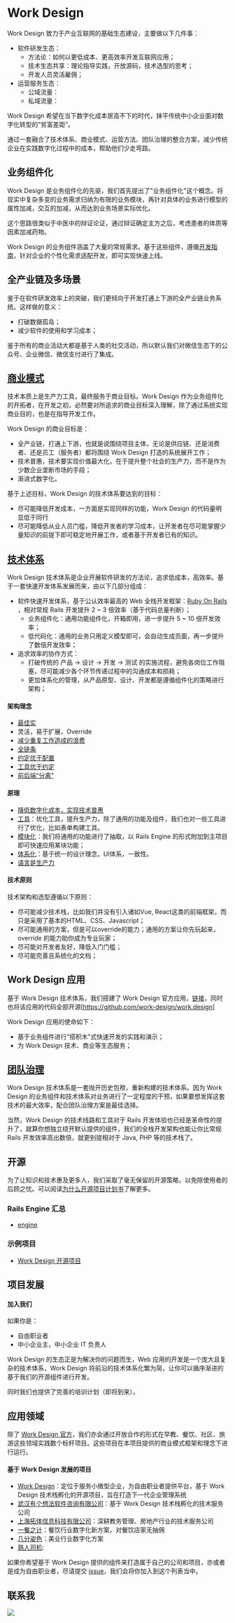 # Work Design

Work Design 致力于产业互联网的基础生态建设，主要做以下几件事：

* 软件研发生态：
  * 方法论：如何以更低成本、更高效率开发互联网应用；
  * 技术生态共享：理论指导实践，开放源码，技术选型的思考；
  * 开发人员灵活雇佣；
* 运营服务生态：
  * 公域流量：
  * 私域流量：

Work Design 希望在当下数字化成本居高不下的时代，抹平传统中小企业面对数字化转型的“贫富差距”。

通过一套融合了技术体系、商业模式、运营方法、团队治理的整合方案，减少传统企业在实践数字化过程中的成本，帮助他们少走弯路。

## 业务组件化

Work Design 是业务组件化的先驱，我们首先提出了"业务组件化"这个概念。将现实中复杂多变的业务需求归纳为有限的业务模块，再针对具体的业务进行模型的属性加减，交互的加减，从而达到业务场景实际优化。

这个思路很类似于中医中的辩证论证，通过辩证确定主方之后，考虑患者的体质等因素加减药物。

Work Design 的业务组件涵盖了大量的常规需求。基于这些组件，遵循[开发指南](%E6%8A%80%E6%9C%AF%E4%BD%93%E7%B3%BB/%E6%9C%AC%E5%9C%B0%E5%BC%80%E5%8F%91%E6%8C%87%E5%8D%97.md)，针对企业的个性化需求适配开发，即可实现快速上线。

## 全产业链及多场景

鉴于在软件研发效率上的突破，我们更倾向于开发打通上下游的全产业链业务系统。这样做的意义：

* 打破数据孤岛；
* 减少软件的使用和学习成本；

鉴于所有的商业活动大都是基于人类的社交活动，所以默认我们对微信生态下的公众号、企业微信、微信支付进行了集成。

## [商业模式](%E5%95%86%E4%B8%9A%E6%A8%A1%E5%BC%8F)

技术本质上是生产力工具，最终服务于商业目标。Work Design 作为业务组件化的开拓者，在开发之初，必然要对所追求的商业目标深入理解，除了通过系统实现商业目的，也是在指导开发工作。

Work Design 的商业目标是：

* 全产业链，打通上下游，也就是说围绕项目主体，无论是供应链、还是消费者、还是员工（服务者）都将围绕 Work Design 打造的系统展开工作；
* 技术普惠，技术要实现价值最大化，在于提升整个社会的生产力，而不是作为少数企业垄断市场的手段；
* 渐进式数字化。

基于上述目标，Work Design 的技术体系要达到的目标：

* 尽可能降低开发成本，一方面是实现同样的功能，Work Design 的代码量明显低于同行
* 尽可能降低从业人员门槛，降低开发者的学习成本，让开发者在尽可能掌握少量知识的前提下即可稳定地开展工作，或者基于开发者已有的知识。

## [技术体系](技术体系)

Work Design 技术体系是企业开展软件研发的方法论，追求低成本，高效率。基于一套快速开发体系发展而来，由以下几部分组成：

* 软件快速开发体系，基于公认效率最高的 Web 全栈开发框架：[Ruby On Rails](https://github.com/rails/rails) ，相对常规 Rails 开发提升 2 ~ 3 倍效率（基于代码总量判断）；
  * 业务组件化：通用功能组件化，开箱即用，进一步提升 5 ~ 10 倍开发效率；
  * 低代码化：通用的业务只用定义模型即可，会自动生成页面，再一步提升了数倍开发效率；
* 追求效率的协作方式：
  * 打破传统的 产品 -> 设计 -> 开发 -> 测试 的实施流程，避免各岗位工作阻塞，尽可能减少各个环节传递过程中的沟通成本和损耗；
  * 更加体系化的管理，从产品原型、设计、开发都是遵循组件化的策略进行架构；

#### 架构理念

* [最佳实](%E6%8A%80%E6%9C%AF%E4%BD%93%E7%B3%BB/%E6%9C%80%E4%BD%B3%E5%AE%9E%E8%B7%B5.md)
* 灵活，易于扩展，Override
* [减少重复工作造成的浪费]()
* [全链条]()
* [约定优于配置](%E6%8A%80%E6%9C%AF%E4%BD%93%E7%B3%BB/%E7%BA%A6%E5%AE%9A%E4%BC%98%E4%BA%8E%E9%85%8D%E7%BD%AE.md)
* [工具优于约定](%E6%8A%80%E6%9C%AF%E4%BD%93%E7%B3%BB/tools.md)
* [前后端“分离”](%E6%8A%80%E6%9C%AF%E4%BD%93%E7%B3%BB/%E5%85%A8%E6%A0%88%E6%96%B9%E6%A1%88.md)

#### 原理

* [降低数字化成本，实现技术普惠](%E6%8A%80%E6%9C%AF%E4%BD%93%E7%B3%BB/why_build_self.md)
* [工具](%E6%8A%80%E6%9C%AF%E4%BD%93%E7%B3%BB/tools.md)：优化工具，提升生产力，除了通用的功能及组件，我们也对一些工具进行了优化，比如表单构建工具。
* [模块化](%E6%8A%80%E6%9C%AF%E4%BD%93%E7%B3%BB/%E6%A8%A1%E5%9D%97%E5%8C%96%E5%BC%80%E5%8F%91.md)：我们将通用的功能进行了抽取，以 Rails Engine 的形式附加到主项目即可快速应用某块功能；
* [体系化]()：基于统一的设计理念，UI体系，一致性。
* [语言是生产力](%E6%8A%80%E6%9C%AF%E4%BD%93%E7%B3%BB/%E5%87%BD%E6%95%B0%E5%BC%8F%E5%92%8C%E9%9D%A2%E5%90%91%E5%AF%B9%E8%B1%A1.md)

#### 技术原则

技术架构和选型遵循以下原则：

* 尽可能减少技术栈，比如我们并没有引入诸如Vue, React这类的前端框架，而只是采用了基本的HTML、CSS、Javascript；
* 尽可能通用的方案，但是可以override的能力；通用的方案让你先玩起来，override 的能力助你成为专业玩家；
* 尽可能对开发者友好，降低入门门槛；
* 尽可能完善且系统化的文档；

## Work Design 应用

基于 Work Design 技术体系，我们搭建了 Work Design 官方应用，[链接](https://work.design)，同时也将该应用的代码全部开源[https://github.com/work-design/work.design]

Work Design 应用的使命如下：

* 基于业务组件进行“搭积木”式快速开发的实践和演示；
* 为 Work Design 技术、商业等生态服务；

## [团队治理](团队治理)

Work Design 技术体系是一套抛开历史包袱，重新构建的技术体系。因为 Work Design 的业务组件和技术体系对业务进行了一定程度的干预，如果要想发挥这套技术的最大效率，配合团队治理方案是最佳选择。

当然，Work Design 的技术线路和工具对于 Rails 开发体验也已经是革命性的提升了，就算你想独立绕开默认提供的组件，我们的全栈开发架构也能让你比常规 Rails 开发效率高出数倍，就更别提相对于 Java, PHP 等的技术栈了。

## 开源

为了让知识和技术惠及更多人，我们采取了毫无保留的开源策略，以免除使用者的后顾之忧。可以阅读[为什么开源项目计划书](%E4%B8%BA%E4%BB%80%E4%B9%88%E5%BC%80%E6%BA%90%E9%A1%B9%E7%9B%AE%E8%AE%A1%E5%88%92%E4%B9%A6.md)了解更多。

### Rails Engine 汇总

* [engine](https://github.com/work-design/engine)

### 示例项目

* [Work Design 开源项目](https://github.com/work-design/work.design)

## 项目发展

#### 加入我们

如果你是：

* 自由职业者
* 中小企业主，中小企业 IT 负责人

Work Design 的生态正是为解决你的问题而生，Web 应用的开发是一个庞大且复杂的技术体系，Work Design 将前沿的技术体系化繁为简，让你可以循序渐进的基于我们的开源组件进行开发。

同时我们也提供了完善的培训计划（即将到来）。

## 应用领域

除了 [Work Design 官方](https://work.design)，我们亦会通过开放合作的形式在早教、餐饮、社区、旅游这些领域实践数个标杆项目。这些项目在本项目提供的商业模式框架和理念下进行运行。

#### 基于 Work Design 发展的项目

* [Work Design](https://work.design)：定位于服务小微型企业，为自由职业者提供平台，基于 Work Design 技术栈孵化的开源项目，旨在打造下一代企业管理系统
* [武汉有个想法软件咨询有限公司](https://yougexiangfa.com)：基于 Work Design 技术栈孵化的技术服务公司
* [上海拓体信息科技有限公司](http://www.tallty.com)：深耕教务管理、房地产行业的技术服务公司
* [一餐之计](https://meal.design)：餐饮行业数字化新方案，对餐饮店家无抽佣
* [几分姿色](https://jifenzise.com)：美业行业数字化方案
* [熟人司机](https://shurensiji.com):

如果你希望基于 Work Design 提供的组件来打造属于自己的公司和项目，亦或者是成为自由职业者，尽请提交 [issue](https://github.com/work-design/home/issues)，我们会将你加入到这个列表当中。

## 联系我

![](images/wechat.jpg)
